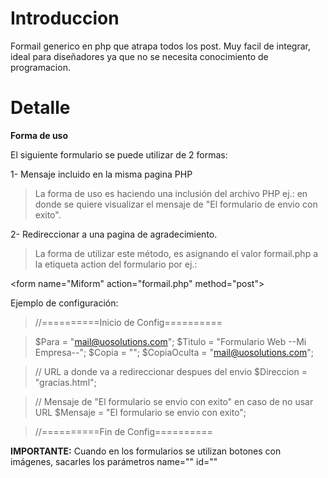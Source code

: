 # Introduccion #

Formail generico en php que atrapa todos los post. Muy facil de integrar, ideal para diseñadores ya que no se necesita conocimiento de programacion.

# Detalle #

**Forma de uso**

El siguiente formulario se puede utilizar de 2 formas:



1- Mensaje incluido en la misma pagina PHP

> La forma de uso es haciendo una inclusión del archivo PHP ej.: <?php include "formail.php"; ?> en donde se quiere visualizar el mensaje de "El formulario de envio con exito".

2- Redireccionar a una pagina de agradecimiento.

> La forma de utilizar este método, es asignando el valor formail.php a la etiqueta action del formulario por ej.:

> 

&lt;form name="Miform" action="formail.php" method="post"&gt;



Ejemplo de configuración:

> //==========Inicio de Config==========

> $Para = "mail@uosolutions.com";
> $Titulo = "Formulario Web --Mi Empresa--";
> $Copia = "";
> $CopiaOculta = "mail@uosolutions.com";

> // URL a donde va a redireccionar despues del envio
> $Direccion = "gracias.html";

> // Mensaje de "El formulario se envio con exito" en caso de no usar URL
> $Mensaje = "El formulario se envio con exito";

> //==========Fin de Config==========

**IMPORTANTE:** Cuando en los formularios se utilizan botones con imágenes, sacarles los parámetros name="" id=""